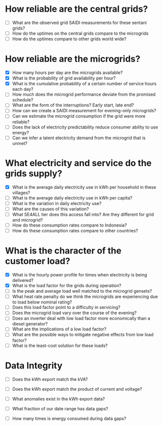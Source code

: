 # How reliable are the central grids?

- [ ] What are the observed grid SAIDI measurements for these sentani grids?
- [ ] How do the uptimes on the central grids compare to the microgrids
- [ ] How do the uptimes compare to other grids world wide?

# How reliable are the microgrids?

- [x] How many hours per day are the microgrids available?
- [x] What is the probability of grid availability per hour?
- [x] What is the cumulative probability of a certain number of service hours each day?
- [ ] How much does the microgrid performance deviate from the promised schedule?
- [ ] What are the form of the interruptions?  Early start, late end?
- [ ] How can we create a SAIDI measurement for evening-only microgrids?
- [ ] Can we estimate the microgrid consumption if the grid were more reliable?
- [ ] Does the lack of electricity predictability reduce consumer ability to use energy?
- [ ] Can we infer a latent electricity demand from the microgrid that is unmet?

# What electricity and service do the grids supply?

- [x] What is the average daily electricity use in kWh per household in these villages?
- [ ] What is the average daily electricity use in kWh per capita?
- [ ] What is the variation in daily electricity use?
- [ ] What are the causes of this variation?
- [ ] What SE4ALL tier does this access fall into?  Are they different for grid and microgrid?
- [ ] How do these consumption rates compare to Indonesia?
- [ ] How do these consumption rates compare to other countries?

# What is the character of the customer load?

- [x] What is the hourly power profile for times when electricity is being delivered?
- [x] What is the load factor for the grids during operation?
- [ ] Is the peak and average load well matched to the microgrid gensets?
- [ ] What heat rate penalty do we think the microgrids are experiencing due to load below nominal rating?
- [ ] Does this load factor point to a difficulty in servicing?
- [ ] Does the microgrid load vary over the course of the evening?
- [ ] Does an inverter deal with low load factor more economically than a diesel generator?
- [ ] What are the implications of a low load factor?
- [ ] What are the possible ways to mitigate negative effects from low load factor?
- [ ] What is the least-cost solution for these loads?

# Data Integrity

- [ ] Does the kWh export match the kVA?
- [ ] Does the kWh export match the product of current and voltage?
- [ ] What anomalies exist in the kWh export data?
- [ ] What fraction of our date range has data gaps?
- [ ] How many times is energy consumed during data gaps?

